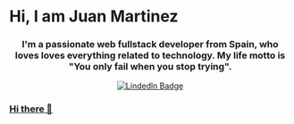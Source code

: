 <div id="header" aligh="center>
  <img src="https://media.giphy.com/media/v1.Y2lkPTc5MGI3NjExaHJlanBlNTQ5d2xxamp1c2lnNjEzaWJpczF3ZGpxazJpMmJ3anJsMyZlcD12MV9pbnRlcm5hbF9naWZfYnlfaWQmY3Q9Zw/wwg1suUiTbCY8H8vIA/giphy-downsized-large.gif" width="200"/>
  <h1 aligh="center"> Hi, I am Juan Martinez </h1>
  <h3 align="center"> I'm a passionate web fullstack developer from Spain, who loves loves everything related to technology. My life motto is "You only fail when you stop trying". <h/3>
</div>

<div id="badges" align="center">
  <a href="https://www.linkedin.com/in/juan-manuel-martinez-martinez-3057b35a/">
    <img src="https://img.shields.io/badge/:badgeContent?style=for-the-badge&logo=linkedln&color=green" alt="Lindedln Badge"/>
</div>







### Hi there 👋

<!--
**juan3384/juan3384** is a ✨ _special_ ✨ repository because its `README.md` (this file) appears on your GitHub profile.

Here are some ideas to get you started:

- 🔭 I’m currently working on ...
- 🌱 I’m currently learning ...
- 👯 I’m looking to collaborate on ...
- 🤔 I’m looking for help with ...
- 💬 Ask me about ...
- 📫 How to reach me: ...
- 😄 Pronouns: ...
- ⚡ Fun fact: ...
-->
